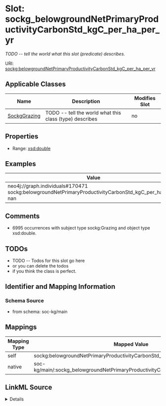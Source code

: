 

# Slot: sockg_belowgroundNetPrimaryProductivityCarbonStd_kgC_per_ha_per_yr


_TODO -- tell the world what this slot (predicate) describes._





URI: [sockg:belowgroundNetPrimaryProductivityCarbonStd_kgC_per_ha_per_yr](http://www.semanticweb.org/sockg/ontologies/2024/0/soil-carbon-ontology/belowgroundNetPrimaryProductivityCarbonStd_kgC_per_ha_per_yr)



<!-- no inheritance hierarchy -->





## Applicable Classes

| Name | Description | Modifies Slot |
| --- | --- | --- |
| [SockgGrazing](../classes/SockgGrazing.md) | TODO -- tell the world what this class (type) describes |  no  |







## Properties

* Range: [xsd:double](http://www.w3.org/2001/XMLSchema#double)






## Examples

| Value |
| --- |
| neo4j://graph.individuals#170471 sockg:belowgroundNetPrimaryProductivityCarbonStd_kgC_per_ha_per_yr nan |

## Comments

* 6995 occurrences with subject type sockg:Grazing and object type xsd:double.

## TODOs

* TODO -- Todos for this slot go here
* or you can delete the todos
* if you think the class is perfect.

## Identifier and Mapping Information







### Schema Source


* from schema: soc-kg/main




## Mappings

| Mapping Type | Mapped Value |
| ---  | ---  |
| self | sockg:belowgroundNetPrimaryProductivityCarbonStd_kgC_per_ha_per_yr |
| native | soc-kg/main/:sockg_belowgroundNetPrimaryProductivityCarbonStd_kgC_per_ha_per_yr |




## LinkML Source

<details>
```yaml
name: sockg_belowgroundNetPrimaryProductivityCarbonStd_kgC_per_ha_per_yr
description: TODO -- tell the world what this slot (predicate) describes.
todos:
- TODO -- Todos for this slot go here
- or you can delete the todos
- if you think the class is perfect.
comments:
- 6995 occurrences with subject type sockg:Grazing and object type xsd:double.
examples:
- value: neo4j://graph.individuals#170471 sockg:belowgroundNetPrimaryProductivityCarbonStd_kgC_per_ha_per_yr
    nan
from_schema: soc-kg/main
rank: 1000
slot_uri: sockg:belowgroundNetPrimaryProductivityCarbonStd_kgC_per_ha_per_yr
alias: sockg_belowgroundNetPrimaryProductivityCarbonStd_kgC_per_ha_per_yr
domain_of:
- sockg_Grazing
range: double

```
</details>